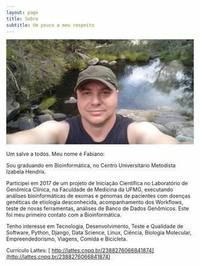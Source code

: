 ```yaml
---
layout: page
title: Sobre
subtitle: Um pouco a meu respeito
---
```

![foto](/img/aboutme/fabiano.jpg)


Um salve a todos. Meu nome é Fabiano:

Sou graduando em Bioinformática, no Centro Universitário Metodista Izabela Hendrix. 

Participei em 2017 de um projeto de Iniciação Científica no Laboratório de Genômica Clínica, na Faculdade de Medicina da UFMG, executando análises bioinformáticas de exomas e genomas de pacientes com doenças genéticas de etiologia desconhecida, acompanhamento dos Workflows, teste de novas ferramentas, análises de Banco de Dados Genômicos. Este foi meu primeiro contato com a Bioinformática.

Tenho interesse em Tecnologia, Desenvolvimento, Teste e Qualidade de Software, Python, Django, Data Science, Linux, Ciência, Biologia Molecular, Empreendedorismo, Viagens, Comida e Bicicleta.

Currículo Lattes: [ http://lattes.cnpq.br/2388276066841874](http://lattes.cnpq.br/2388276066841874)
